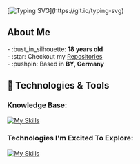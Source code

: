 [![Typing SVG](https://readme-typing-svg.demolab.com?font=Fira+Code&duration=3000&pause=1000&color=07F700&width=440&lines=Welcome+to+my+profile!;Always+trying+to+learn+smth+new.;Feel+free+to+look+around.)](https://git.io/typing-svg)

## About Me
  
<p>
  - :bust_in_silhouette: <b>18 years old</b><br>
  - :star: Checkout my <a href="https://github.com/MarcoKrooss?tab=repositories">Repositories</a><br>
  - :pushpin: Based in <b>BY, Germany</b>
</p>
  
## :rocket: Technologies & Tools

### Knowledge Base:
[![My Skills](https://skillicons.dev/icons?i=html,css,sass,tailwind,js,ts,angular,svelte,py,github,nodejs,postman,docker,visualstudio,vscode,eclipse,express,mysql,cpp,cs,dotnet&perline=6)](https://skillicons.dev)

### Technologies I'm Excited To Explore:
[![My Skills](https://skillicons.dev/icons?i=java,bots,nginx,electron,django,kubernetes&perline=6)](https://skillicons.dev)
